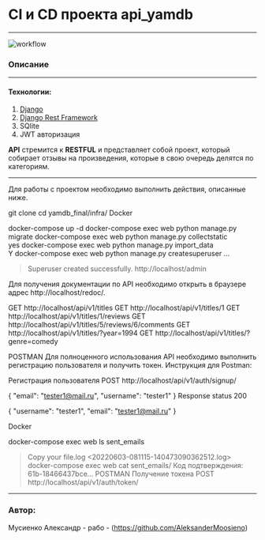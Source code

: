 # CI и CD проекта api_yamdb
***
![workflow](https://github.com/AleksanderMoosieno/yamdb_final/actions/workflows/yamdb_workflow.yml/badge.svg)
### __Описание__
***
#### Технологии:
1. [Django](https://www.djangoproject.com)
2. [Django Rest Framework](https://www.django-rest-framework.org)
3. SQlite
4. JWT авторизация

__API__ стремится к __RESTFUL__ и представляет собой проект, который собирает отзывы
на произведения, которые в свою очередь делятся по категориям.
***
Для работы с проектом необходимо выполнить действия, описанные ниже.

git clone <project>
cd yamdb_final/infra/
Docker

docker-compose up -d
docker-compose exec web python manage.py migrate
docker-compose exec web python manage.py collectstatic  
yes
docker-compose exec web python manage.py import_data  
Y
docker-compose exec web python manage.py createsuperuser
...  
> Superuser created successfully.
http://localhost/admin

Для получения документации по API необходимо открыть в браузере адрес http://localhost/redoc/.

GET http://localhost/api/v1/titles
GET http://localhost/api/v1/titles/1
GET http://localhost/api/v1/titles/1/reviews
GET http://localhost/api/v1/titles/5/reviews/6/comments
GET http://localhost/api/v1/titles/?year=1994
GET http://localhost/api/v1/titles/?genre=comedy

POSTMAN
Для полноценного использования API необходимо выполнить регистрацию пользователя и получить токен. Инструкция для Postman:

Регистрация пользователя
POST http://localhost/api/v1/auth/signup/

{
    "email": "tester1@mail.ru",
    "username": "tester1"
}
Response status 200 

{
    "username": "tester1",
    "email": "tester1@mail.ru"
}

Docker

docker-compose exec web ls sent_emails  
> Copy your file.log <20220603-081115-140473090362512.log>
docker-compose exec web cat sent_emails/<PASTE your file log>
> Код подтверждения: 61b-18466437bce...
POSTMAN
Получение токена POST http://localhost/api/v1/auth/token/

***
### Автор:
Мусиенко Александр - рабо - (https://github.com/AleksanderMoosieno)
